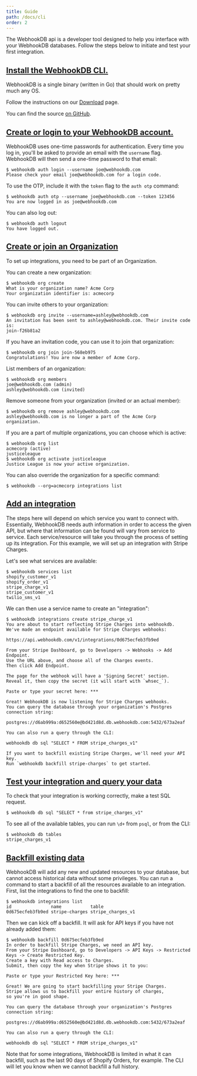 ```yaml
---
title: Guide
path: /docs/cli
order: 2
---
```


The WebhookDB api is a developer tool designed to help you interface with your WebhookDB databases. Follow the steps below to initiate and test your first integration. 

<a id="install-the-webhookdb-cli"></a>

## [Install the WebhookDB CLI.](#install-the-webhookdb-cli)

WebhookDB is a single binary (written in Go) that should work on pretty much any OS.

Follow the instructions on our [Download](https://webhookdb.com/download/) page.

You can find the source [on GitHub](https://github.com/lithictech/webhookdb-cli).

<a id="create-or-login-to-your-webhookdb-account"></a>

## [Create or login to your WebhookDB account.](#create-or-login-to-your-webhookdb-account)

WebhookDB uses one-time passwords for authentication. Every time you log in, you'll be asked 
to provide an email with the `username` flag. WebhookDB will then send a one-time password to 
that email: 

```arff
$ webhookdb auth login --username joe@webhookdb.com
Please check your email joe@webhookdb.com for a login code.
```

To use the OTP, include it with the `token` flag to the `auth otp` command: 

```arff
$ webhookdb auth otp --username joe@webhookdb.com --token 123456
You are now logged in as joe@webhookdb.com
```

You can also log out:

```arff
$ webhookdb auth logout
You have logged out. 
```
    
<a id="create-or-join-an-organization"></a>

## [Create or join an Organization](#create-or-join-an-organization)

To set up integrations, you need to be part of an Organization.

You can create a new organization:

```arff
$ webhookdb org create
What is your organization name? Acme Corp
Your organization identifier is: acmecorp
```

You can invite others to your organization:

```arff
$ webhookdb org invite --username=ashley@webhookdb.com
An invitation has been sent to ashley@webhookdb.com. Their invite code is:
join-f26b81a2
```


If you have an invitation code, you can use it to join that organization:

```arff
$ webhookdb org join join-568eb975
Congratulations! You are now a member of Acme Corp.
```

List members of an organization:

```arff
$ webhookdb org members
joe@webhookdb.com (admin)
ashley@webhookdb.com (invited)
```

Remove someone from your organization (invited or an actual member):

```arff
$ webhookdb org remove ashley@webhookdb.com
ashley@webhookdb.com is no longer a part of the Acme Corp organization.
```

If you are a part of multiple organizations, you can choose which is active:

```arff
$ webhookdb org list
acmecorp (active)
justiceleague
$ webhookdb org activate justiceleague
Justice League is now your active organization.
```

You can also override the organization for a specific command:

```arff
$ webhookdb --org=acmecorp integrations list
```

<a id="add-an-integration"></a>

## [Add an integration](#add-an-integration) 

The steps here will depend on which service you want to connect with. Essentially, 
WebhookDB needs auth information in order to access the given API, but where that 
information can be found will vary from service to service. Each service/resource 
will take you through the process of setting up its integration. For this example, 
we will set up an integration with Stripe Charges.

Let's see what services are available:

```arff
$ webhookdb services list
shopify_customer_v1
shopify_order_v1
stripe_charge_v1
stripe_customer_v1
twilio_sms_v1
```

We can then use a service name to create an "integration":

```arff
$ webhookdb integrations create stripe_charge_v1
You are about to start reflecting Stripe Charges into webhookdb.
We've made an endpoint available for Stripe Charges webhooks:

https://api.webhookdb.com/v1/integrations/0d675ecfeb3fb9ed

From your Stripe Dashboard, go to Developers -> Webhooks -> Add Endpoint.
Use the URL above, and choose all of the Charges events.
Then click Add Endpoint.

The page for the webhook will have a 'Signing Secret' section.
Reveal it, then copy the secret (it will start with `whsec_`).

Paste or type your secret here: ***

Great! WebhookDB is now listening for Stripe Charges webhooks.
You can query the database through your organization's Postgres connection string:

postgres://d6ab999a:d652560e@bd421d8d.db.webhookdb.com:5432/673a2eaf

You can also run a query through the CLI:

webhookdb db sql "SELECT * FROM stripe_charges_v1"

If you want to backfill existing Stripe Charges, we'll need your API key.
Run `webhookdb backfill stripe-charges` to get started.
```

<a id="test-your-integration-and-query-your-data"></a>

## [Test your integration and query your data](#test-your-integration-and-query-your-data) 

To check that your integration is working correctly, make a test SQL request. 

```arff
$ webhookdb db sql "SELECT * from stripe_charges_v1"
```

To see all of the available tables, you can run `\d+` from `psql`,
or from the CLI:

```arff
$ webhookdb db tables
stripe_charges_v1
```

<a id="backfill-existing-data"></a>

## [Backfill existing data](#backfill-existing-data)

WebhookDB will add any new and updated resources to your database,
but cannot access historical data without some privileges.
You can run a command to start a backfill of all the resources available to an integration.
First, list the integrations to find the one to backfill:

```arff
$ webhookdb integrations list
id               name           table
0d675ecfeb3fb9ed stripe-charges stripe_charges_v1
```

Then we can kick off a backfill. It will ask for API keys if you have not already added them:

```arff
$ webhookdb backfill 0d675ecfeb3fb9ed
In order to backfill Stripe Charges, we need an API key.
From your Stripe Dashboard, go to Developers -> API Keys -> Restricted Keys -> Create Restricted Key.
Create a key with Read access to Charges.
Submit, then copy the key when Stripe shows it to you:

Paste or type your Restricted Key here: ***

Great! We are going to start backfilling your Stripe Charges.
Stripe allows us to backfill your entire history of charges,
so you're in good shape.

You can query the database through your organization's Postgres connection string:
    
postgres://d6ab999a:d652560e@bd421d8d.db.webhookdb.com:5432/673a2eaf

You can also run a query through the CLI:

webhookdb db sql "SELECT * FROM stripe_charges_v1"
```

Note that for some integrations, WebhookDB is limited in what it can backfill,
such as the last 90 days of Shopify Orders, for example.
The CLI will let you know when we cannot backfill a full history.
